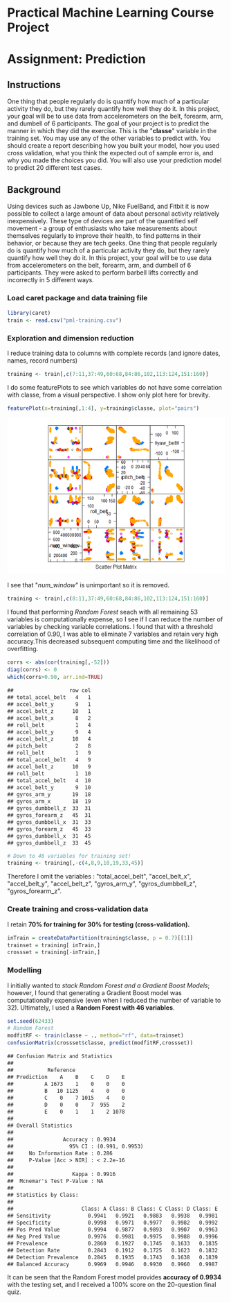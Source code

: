 # Practical Machine Learning Course Project
# Assignment: Prediction
## Instructions
One thing that people regularly do is quantify how much of a particular activity they do, but they rarely quantify how well they do it. In this project, your goal will be to use data from accelerometers on the belt, forearm, arm, and dumbell of 6 participants.
The goal of your project is to predict the manner in which they did the exercise. This is the "**classe**" variable in the training set. You may use any of the other variables to predict with. You should create a report describing how you built your model, how you used cross validation, what you think the expected out of sample error is, and why you made the choices you did. You will also use your prediction model to predict 20 different test cases.

## Background
Using devices such as Jawbone Up, Nike FuelBand, and Fitbit it is now possible to collect a large amount of data about personal activity relatively inexpensively. These type of devices are part of the quantified self movement - a group of enthusiasts who take measurements about themselves regularly to improve their health, to find patterns in their behavior, or because they are tech geeks. One thing that people regularly do is quantify how much of a particular activity they do, but they rarely quantify how well they do it. In this project, your goal will be to use data from accelerometers on the belt, forearm, arm, and dumbell of 6 participants. They were asked to perform barbell lifts correctly and incorrectly in 5 different ways. 



### Load caret package and data training file

```r
library(caret)
train <- read.csv("pml-training.csv")
```

### Exploration and dimension reduction
I reduce training data to columns with complete records (and ignore dates, names, record numbers)

```r
training <- train[,c(7:11,37:49,60:68,84:86,102,113:124,151:160)]
```

I do some featurePlots to see which variables do not have some correlation with classe, from a visual perspective. I show only plot here for brevity.

```r
featurePlot(x=training[,1:4], y=training$classe, plot="pairs")
```

![](PML-prj_2_files/figure-html/unnamed-chunk-4-1.png)<!-- -->

I see that "*num_window*" is unimportant so it is removed.

```r
training <- train[,c(8:11,37:49,60:68,84:86,102,113:124,151:160)]
```

I found that performing *Random Forest* seach with all remaining 53 variables is computationally expense, so I see if I can reduce the number of variables by checking variable correlations. I found that with a threshold correlation of 0.90, I was able to eliminate 7 variables and retain very high accuracy.This decreased subsequent computing time and the likelihood of overfitting.

```r
corrs <- abs(cor(training[,-52]))
diag(corrs) <- 0
which(corrs>0.90, arr.ind=TRUE)
```

```
##                  row col
## total_accel_belt   4   1
## accel_belt_y       9   1
## accel_belt_z      10   1
## accel_belt_x       8   2
## roll_belt          1   4
## accel_belt_y       9   4
## accel_belt_z      10   4
## pitch_belt         2   8
## roll_belt          1   9
## total_accel_belt   4   9
## accel_belt_z      10   9
## roll_belt          1  10
## total_accel_belt   4  10
## accel_belt_y       9  10
## gyros_arm_y       19  18
## gyros_arm_x       18  19
## gyros_dumbbell_z  33  31
## gyros_forearm_z   45  31
## gyros_dumbbell_x  31  33
## gyros_forearm_z   45  33
## gyros_dumbbell_x  31  45
## gyros_dumbbell_z  33  45
```

```r
# Down to 46 variables for training set!
training <- training[,-c(4,8,9,10,19,33,45)]
```
Therefore I omit the variables : "total_accel_belt", "accel_belt_x", "accel_belt_y", "accel_belt_z", "gyros_arm_y", "gyros_dumbbell_z", "gyros_forearm_z".


### Create training and cross-validation data
I retain **70% for training for 30% for testing (cross-validation).**

```r
inTrain = createDataPartition(training$classe, p = 0.7)[[1]]
trainset = training[ inTrain,]
crossset = training[-inTrain,]
```

### Modelling
I initially wanted to *stack Random Forest and a Gradient Boost Models*; however, I found that generating a Gradient Boost model was computationally expensive (even when I reduced the number of variable to 32). Ultimately, I used a **Random Forest with 46 variables**.

```r
set.seed(62433)
# Random Forest
modfitRF <- train(classe ~ ., method="rf", data=trainset)
confusionMatrix(crossset$classe, predict(modfitRF,crossset))
```

```
## Confusion Matrix and Statistics
## 
##           Reference
## Prediction    A    B    C    D    E
##          A 1673    1    0    0    0
##          B   10 1125    4    0    0
##          C    0    7 1015    4    0
##          D    0    0    7  955    2
##          E    0    1    1    2 1078
## 
## Overall Statistics
##                                          
##                Accuracy : 0.9934         
##                  95% CI : (0.991, 0.9953)
##     No Information Rate : 0.286          
##     P-Value [Acc > NIR] : < 2.2e-16      
##                                          
##                   Kappa : 0.9916         
##  Mcnemar's Test P-Value : NA             
## 
## Statistics by Class:
## 
##                      Class: A Class: B Class: C Class: D Class: E
## Sensitivity            0.9941   0.9921   0.9883   0.9938   0.9981
## Specificity            0.9998   0.9971   0.9977   0.9982   0.9992
## Pos Pred Value         0.9994   0.9877   0.9893   0.9907   0.9963
## Neg Pred Value         0.9976   0.9981   0.9975   0.9988   0.9996
## Prevalence             0.2860   0.1927   0.1745   0.1633   0.1835
## Detection Rate         0.2843   0.1912   0.1725   0.1623   0.1832
## Detection Prevalence   0.2845   0.1935   0.1743   0.1638   0.1839
## Balanced Accuracy      0.9969   0.9946   0.9930   0.9960   0.9987
```
It can be seen that the Random Forest model provides **accuracy of 0.9934** with the testing set, and I received a 100% score on the 20-question final quiz.
